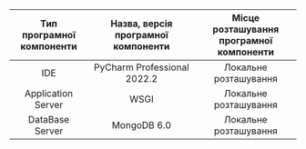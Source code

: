 |Тип програмної <br> компоненти|Назва, версія програмної <br> компоненти|Місце розташування <br> програмної компоненти|
|:-:|:-:|:-:|
|IDE|PyCharm Professional 2022.2|Локальне розташування|
|Application Server| WSGI |Локальне розташування|
|DataBase Server|MongoDB 6.0|Локальне розташування|
